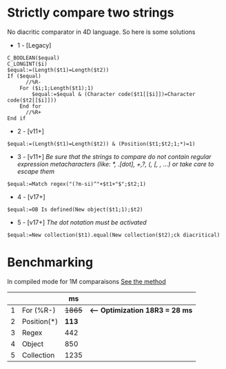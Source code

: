 # Strictly compare two strings

No diacritic comparator in 4D language. So here is some solutions

* 1 - [Legacy]

```4d
C_BOOLEAN($equal)
C_LONGINT($i)
$equal:=(Length($t1)=Length($t2))
If ($equal)
	  //%R-
	For ($i;1;Length($t1);1)
		$equal:=$equal & (Character code($t1[[$i]])=Character code($t2[[$i]]))
	End for 
	  //%R+
End if 
```
* 2 - [v11+]

```4d
$equal:=(Length($t1)=Length($t2)) & (Position($t1;$t2;1;*)=1)
```

* 3 - [v11+] *Be sure that the strings to compare do not contain regular expression metacharacters (like: \*, .[dot], +,?, (, [, \, ...) or take care to escape them*

```4d
$equal:=Match regex("(?m-si)^"+$t1+"$";$t2;1)
```
* 4 - [v17+]

```4d
$equal:=OB Is defined(New object($t1;1);$t2)
```
* 5 - [v17+] *The dot notation must be activated*

```4d
$equal:=New collection($t1).equal(New collection($t2);ck diacritical)
```

# Benchmarking

In compiled mode for 1M comparaisons <a href="/Methods/comparison.4dm">See the method</a>

|   |             |  ms |   |
|---|-------------|-----|---|
| 1 |For (%R-)    |~~1865~~|**<-- Optimization 18R3 = 28 ms**|
| 2 |Position(\*) |**113**  ||
| 3 |Regex        |442  ||
| 4 |Object       |850  ||
| 5 |Collection   |1235 ||
